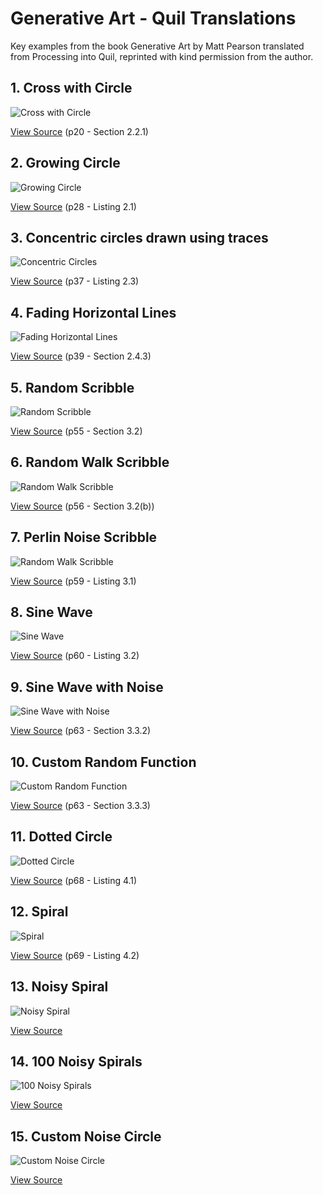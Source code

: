 # Generative Art - Quil Translations

Key examples from the book Generative Art by Matt Pearson translated from Processing into Quil, reprinted with kind permission from the author.

## 1. Cross with Circle
![Cross with Circle](http://cloud.github.com/downloads/quil/quil/gen-art-cross-with-circle.png)

[View Source](https://github.com/quil/quil/blob/master/examples/gen_art/01_cross_with_circle.clj)
(p20 - Section 2.2.1)

## 2. Growing Circle
![Growing Circle](http://cloud.github.com/downloads/quil/quil/gen-art-growing-circle.png)

[View Source](https://github.com/quil/quil/blob/master/examples/gen_art/02_growing_circle.clj)
(p28 - Listing 2.1)

## 3. Concentric circles drawn using traces
![Concentric Circles](http://cloud.github.com/downloads/quil/quil/gen-art-concentric-circles.png)

[View Source](https://github.com/quil/quil/blob/master/examples/gen_art/03_concentric_circles.clj)
(p37 - Listing 2.3)

## 4. Fading Horizontal Lines
![Fading Horizontal Lines](http://cloud.github.com/downloads/quil/quil/gen-art-fading-horizontal-lines.png)

[View Source](https://github.com/quil/quil/blob/master/examples/gen_art/04_fading_horizontal_lines.clj)
(p39 - Section 2.4.3)

## 5. Random Scribble
![Random Scribble](http://cloud.github.com/downloads/quil/quil/gen-art-random-scribble.png)

[View Source](https://github.com/quil/quil/blob/master/examples/gen_art/05_random_scribble.clj)
(p55 - Section 3.2)

## 6. Random Walk Scribble
![Random Walk Scribble](http://cloud.github.com/downloads/quil/quil/gen-art-rand-walk-scribble.jpg)

[View Source](https://github.com/quil/quil/blob/master/examples/gen_art/06_rand_walk_scribble.clj)
(p56 - Section 3.2(b))

## 7. Perlin Noise Scribble
![Random Walk Scribble](http://cloud.github.com/downloads/quil/quil/gen-art-perlin-noise-scribble.jpg)

[View Source](https://github.com/quil/quil/blob/master/examples/gen_art/07_perlin_noise_scribble.clj)
(p59 - Listing 3.1)

## 8. Sine Wave
![Sine Wave](http://cloud.github.com/downloads/quil/quil/gen-art-sine-wave.jpg)

[View Source](https://github.com/quil/quil/blob/master/examples/gen_art/08_sine_wave.clj)
(p60 - Listing 3.2)

## 9. Sine Wave with Noise
![Sine Wave with Noise](http://cloud.github.com/downloads/quil/quil/gen-art-sine-wave-with-noise.jpg)

[View Source](https://github.com/quil/quil/blob/master/examples/gen_art/09_sine_wave_with_noise.clj)
(p63 - Section 3.3.2)

## 10. Custom Random Function
![Custom Random Function](http://cloud.github.com/downloads/quil/quil/gen-art-custom-random-function.jpg)

[View Source](https://github.com/quil/quil/blob/master/examples/gen_art/10_custom_rand.clj)
(p63 - Section 3.3.3)

## 11. Dotted Circle
![Dotted Circle](http://cloud.github.com/downloads/quil/quil/gen-art-dotted-circle.jpg)

[View Source](https://github.com/quil/quil/blob/master/examples/gen_art/11_dotted_circle.clj)
(p68 - Listing 4.1)

## 12. Spiral
![Spiral](http://cloud.github.com/downloads/quil/quil/gen-art-spiral.jpg)

[View Source](https://github.com/quil/quil/blob/master/examples/gen_art/12_spiral.clj)
(p69 - Listing 4.2)

## 13. Noisy Spiral
![Noisy Spiral](http://cloud.github.com/downloads/quil/quil/gen-art-noisy-spiral.jpg)

[View Source](https://github.com/quil/quil/blob/master/examples/gen_art/13_noisy_spiral.clj)

## 14. 100 Noisy Spirals
![100 Noisy Spirals](http://cloud.github.com/downloads/quil/quil/gen-art-hundred-noisy-spirals.jpg)

[View Source](https://github.com/quil/quil/blob/master/examples/gen_art/14_hundred_noisy_spirals.clj)

## 15. Custom Noise Circle
![Custom Noise Circle](http://cloud.github.com/downloads/quil/quil/gen-art-custom-noise-circle.jpg)

[View Source](https://github.com/quil/quil/blob/master/examples/gen_art/15_custom_noise_circle.clj)
